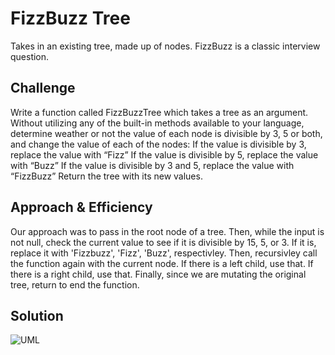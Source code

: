 # FizzBuzz Tree
Takes in an existing tree, made up of nodes. FizzBuzz is a classic interview question.

## Challenge
Write a function called FizzBuzzTree which takes a tree as an argument.
Without utilizing any of the built-in methods available to your language, determine weather or not the value of each node is divisible by 3, 5 or both, and change the value of each of the nodes:
If the value is divisible by 3, replace the value with “Fizz”
If the value is divisible by 5, replace the value with “Buzz”
If the value is divisible by 3 and 5, replace the value with “FizzBuzz”
Return the tree with its new values.

## Approach & Efficiency
Our approach was to pass in the root node of a tree. Then, while the input is not null, check the current value to see if it is divisible by 15, 5, or 3. If it is, replace it with 'Fizzbuzz', 'Fizz', 'Buzz', respectivley. Then, recursivley call the function again with the current node. If there is a left child, use that. If there is a right child, use that. Finally, since we are mutating the original tree, return to end the function.

## Solution
![UML]('../../../assets/fizzbuzztree.jpg')